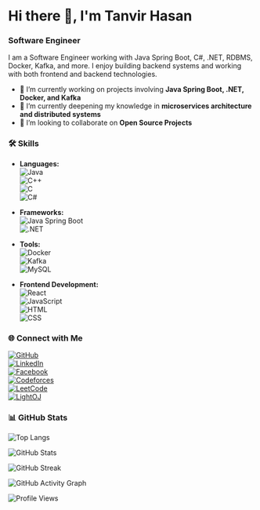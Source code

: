 # Hi there 👋, I'm Tanvir Hasan

### Software Engineer

I am a Software Engineer working with Java Spring Boot, C#, .NET, RDBMS, Docker, Kafka, and more. I enjoy building backend systems and working with both frontend and backend technologies.

- 🔭 I’m currently working on projects involving **Java Spring Boot, .NET, Docker, and Kafka**  
- 🌱 I’m currently deepening my knowledge in **microservices architecture and distributed systems**  
- 🤝 I’m looking to collaborate on **Open Source Projects**  

### 🛠️ Skills

- **Languages:**  
  ![Java](https://img.shields.io/badge/Java-05122A?style=flat&logo=openjdk)  
  ![C++](https://img.shields.io/badge/C++-05122A?style=flat&logo=cplusplus)  
  ![C](https://img.shields.io/badge/C-05122A?style=flat&logo=c)  
  ![C#](https://img.shields.io/badge/C#-05122A?style=flat&logo=c-sharp)  

- **Frameworks:**  
  ![Java Spring Boot](https://img.shields.io/badge/-Spring%20Boot-05122A?style=flat&logo=spring)  
  ![.NET](https://img.shields.io/badge/-.NET-05122A?style=flat&logo=dotnet)  

- **Tools:**  
  ![Docker](https://img.shields.io/badge/-Docker-05122A?style=flat&logo=docker)  
  ![Kafka](https://img.shields.io/badge/-Kafka-05122A?style=flat&logo=apachekafka)  
  ![MySQL](https://img.shields.io/badge/-MySQL-05122A?style=flat&logo=mysql)  

- **Frontend Development:**  
  ![React](https://img.shields.io/badge/-React-05122A?style=flat&logo=react)  
  ![JavaScript](https://img.shields.io/badge/-JavaScript-05122A?style=flat&logo=javascript)  
  ![HTML](https://img.shields.io/badge/-HTML-05122A?style=flat&logo=html5)  
  ![CSS](https://img.shields.io/badge/-CSS-05122A?style=flat&logo=css3)  

### 🌐 Connect with Me

[![GitHub](https://img.shields.io/badge/GitHub-05122A?style=flat&logo=github)](https://github.com/mississippii)  
[![LinkedIn](https://img.shields.io/badge/LinkedIn-05122A?style=flat&logo=linkedin)](https://www.linkedin.com/in/hasantanvir/)  
[![Facebook](https://img.shields.io/badge/Facebook-05122A?style=flat&logo=facebook)](https://www.facebook.com/godfather.jan.14)  
[![Codeforces](https://img.shields.io/badge/Codeforces-05122A?style=flat&logo=codeforces)](https://codeforces.com/profile/Veer)  
[![LeetCode](https://img.shields.io/badge/LeetCode-05122A?style=flat&logo=leetcode)](https://leetcode.com/__Veer/)  
[![LightOJ](https://img.shields.io/badge/LightOJ-05122A?style=flat&logo=lightoj)](https://lightoj.com/user/u1604090)



### 📊 GitHub Stats
![Top Langs](https://github-readme-stats.vercel.app/api/top-langs/?username=mississippii&layout=compact&theme=gotham&v=2)

![GitHub Stats](https://github-readme-stats.vercel.app/api?username=mississippii&theme=gotham&show_icons=true&count_private=true&v=2)

![GitHub Streak](https://streak-stats.demolab.com/?user=mississippii&theme=gotham)

![GitHub Activity Graph](https://github-readme-activity-graph.vercel.app/graph?username=mississippii&theme=gotham)

![Profile Views](https://komarev.com/ghpvc/?username=mississippii&color=blue&style=flat)
